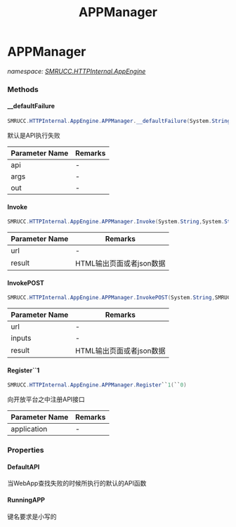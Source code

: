 ﻿---
title: APPManager
---

# APPManager
_namespace: [SMRUCC.HTTPInternal.AppEngine](N-SMRUCC.HTTPInternal.AppEngine.html)_



### Methods

#### __defaultFailure
```csharp
SMRUCC.HTTPInternal.AppEngine.APPManager.__defaultFailure(System.String,System.String,System.String@)
```
默认是API执行失败

|Parameter Name|Remarks|
|--------------|-------|
|api|-|
|args|-|
|out|-|


#### Invoke
```csharp
SMRUCC.HTTPInternal.AppEngine.APPManager.Invoke(System.String,System.String@)
```


|Parameter Name|Remarks|
|--------------|-------|
|url|-|
|result|HTML输出页面或者json数据|


#### InvokePOST
```csharp
SMRUCC.HTTPInternal.AppEngine.APPManager.InvokePOST(System.String,SMRUCC.HTTPInternal.AppEngine.POSTParser.PostReader,System.String@)
```


|Parameter Name|Remarks|
|--------------|-------|
|url|-|
|inputs|-|
|result|HTML输出页面或者json数据|


#### Register``1
```csharp
SMRUCC.HTTPInternal.AppEngine.APPManager.Register``1(``0)
```
向开放平台之中注册API接口

|Parameter Name|Remarks|
|--------------|-------|
|application|-|




### Properties

#### DefaultAPI
当WebApp查找失败的时候所执行的默认的API函数
#### RunningAPP
键名要求是小写的

